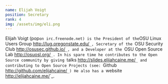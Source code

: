 ```yaml
---
name: Elijah Voigt
position: Secretary
rank: 4
img: /assets/img/eli.png
---
```


Elijah Voigt (pop` on irc.freenode.net) is the President of the
`OSU Linux Users Group <http://lug.oregonstate.edu/>`_,
Secretary of the
`OSU Security Club <http://osusec.github.io/>`_,
and a Developer at the
`OSU Open Source Lab <http://osuosl.org/>`_.
In his spare time he contributes to the Open Source community by giving
`talks <http://slides.elijahcaine.me/>`_ and contributing to Open Source Projects
(see: `Github <http://github.com/elijahcaine/>`_)
He also has a `website <http://elijahcaine.me/>`_.
